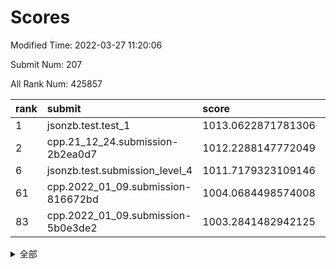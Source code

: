 # Scores

Modified Time: 2022-03-27 11:20:06

Submit Num: 207

All Rank Num: 425857

| rank |               submit               |       score        |       sigma        | pk_num |
| :--- | :--------------------------------- | :----------------- | :----------------- | :----- |
| 1    | jsonzb.test.test_1                 | 1013.0622871781306 | 0.8199753591542911 | 8225   |
| 2    | cpp.21_12_24.submission-2b2ea0d7   | 1012.2288147772049 | 0.765998410562694  | 8227   |
| 6    | jsonzb.test.submission_level_4     | 1011.7179323109146 | 0.8241002681880258 | 8228   |
| 61   | cpp.2022_01_09.submission-816672bd | 1004.0684498574008 | 0.7208946612421571 | 8234   |
| 83   | cpp.2022_01_09.submission-5b0e3de2 | 1003.2841482942125 | 0.7080743762245709 | 8229   |


<details>
<summary>全部</summary>

| rank |                 submit                 |       score        |       sigma        | pk_num |
| :--- | :------------------------------------- | :----------------- | :----------------- | :----- |
| 1    | jsonzb.test.test_1                     | 1013.0622871781306 | 0.8199753591542911 | 8225   |
| 2    | cpp.21_12_24.submission-2b2ea0d7       | 1012.2288147772049 | 0.765998410562694  | 8227   |
| 3    | gobigger.level_3.submission_level_3_2  | 1012.1270335523701 | 0.8072940411885613 | 8228   |
| 4    | gobigger.level_3.submission_level_3_30 | 1011.8572121174058 | 0.7816231845159165 | 8225   |
| 5    | gobigger.level_3.submission_level_3_32 | 1011.7197518245894 | 0.7763492246574673 | 8227   |
| 6    | jsonzb.test.submission_level_4         | 1011.7179323109146 | 0.8241002681880258 | 8228   |
| 7    | gobigger.level_3.submission_level_3_19 | 1011.5410716253028 | 0.7999485453315037 | 8228   |
| 8    | gobigger.level_3.submission_level_3_35 | 1011.4909858794397 | 0.7586830749860799 | 8229   |
| 9    | gobigger.level_3.submission_level_3_8  | 1011.4577392321482 | 0.7877017347587999 | 8227   |
| 10   | gobigger.level_3.submission_level_3_6  | 1011.4549371053772 | 0.7812774884175095 | 8230   |
| 11   | gobigger.level_3.submission_level_3_11 | 1011.0192177337651 | 0.7623726468204782 | 8230   |
| 12   | gobigger.level_3.submission_level_3_48 | 1011.0056747666954 | 0.7603217379408708 | 8228   |
| 13   | gobigger.level_3.submission_level_3_4  | 1010.9577665152472 | 0.7628503928639333 | 8228   |
| 14   | gobigger.level_3.submission_level_3_5  | 1010.9092914286764 | 0.7517685506340872 | 8231   |
| 15   | gobigger.level_3.submission_level_3_36 | 1010.7772830308235 | 0.7754401399238514 | 8232   |
| 16   | gobigger.level_3.submission_level_3_21 | 1010.6465682722952 | 0.763566184256587  | 8231   |
| 17   | gobigger.level_3.submission_level_3_39 | 1010.6261922472085 | 0.7586867940906    | 8226   |
| 18   | gobigger.level_3.submission_level_3_37 | 1010.5814223443241 | 0.7703796308845614 | 8229   |
| 19   | gobigger.level_3.submission_level_3_15 | 1010.5677097819678 | 0.7522310025604141 | 8228   |
| 20   | gobigger.level_3.submission_level_3_25 | 1010.5075445932587 | 0.7692136752585801 | 8224   |
| 21   | gobigger.level_3.submission_level_3_43 | 1010.4920375173479 | 0.7576959369905425 | 8229   |
| 22   | gobigger.level_3.submission_level_3_10 | 1010.3581895941508 | 0.7488380999890778 | 8231   |
| 23   | gobigger.level_3.submission_level_3_13 | 1010.2409929422371 | 0.7507016472046772 | 8229   |
| 24   | gobigger.level_3.submission_level_3_40 | 1010.2100147986619 | 0.7608255775780643 | 8231   |
| 25   | gobigger.level_3.submission_level_3_24 | 1010.1706986936457 | 0.7590703744213422 | 8230   |
| 26   | gobigger.level_3.submission_level_3_26 | 1010.1525626243349 | 0.7662485767733471 | 8232   |
| 27   | gobigger.level_3.submission_level_3_38 | 1010.0261173400213 | 0.7637669887463996 | 8230   |
| 28   | gobigger.level_3.submission_level_3_45 | 1009.9599581927114 | 0.7547397162487904 | 8231   |
| 29   | gobigger.level_3.submission_level_3_17 | 1009.9570365274353 | 0.7485455360634137 | 8232   |
| 30   | gobigger.level_3.submission_level_3_44 | 1009.9158694850955 | 0.7577695514738308 | 8230   |
| 31   | gobigger.level_3.submission_level_3_0  | 1009.91321329793   | 0.7520040459027192 | 8224   |
| 32   | gobigger.level_3.submission_level_3_3  | 1009.8736164069539 | 0.7589933094410672 | 8224   |
| 33   | gobigger.level_3.submission_level_3_42 | 1009.8359068014003 | 0.7479660374806718 | 8228   |
| 34   | gobigger.level_3.submission_level_3_18 | 1009.7600958196688 | 0.7410056704530956 | 8226   |
| 35   | gobigger.level_3.submission_level_3_9  | 1009.759269736657  | 0.7629409319013957 | 8231   |
| 36   | gobigger.level_3.submission_level_3_16 | 1009.7005061422568 | 0.7545653064725265 | 8233   |
| 37   | gobigger.level_3.submission_level_3_23 | 1009.6988543455176 | 0.7402018723272465 | 8234   |
| 38   | gobigger.level_3.submission_level_3_47 | 1009.6799013221223 | 0.7608094446531828 | 8232   |
| 39   | gobigger.level_3.submission_level_3_31 | 1009.6668077663962 | 0.787192108931926  | 8231   |
| 40   | gobigger.level_3.submission_level_3_7  | 1009.6276513392321 | 0.7422543194931552 | 8231   |
| 41   | gobigger.level_3.submission_level_3_33 | 1009.5394824577949 | 0.7540183964522655 | 8233   |
| 42   | gobigger.level_3.submission_level_3_41 | 1009.5347586622973 | 0.7506680592047782 | 8231   |
| 43   | gobigger.level_3.submission_level_3_46 | 1009.4137799857391 | 0.760887874474179  | 8231   |
| 44   | gobigger.level_3.submission_level_3_27 | 1009.4075932634239 | 0.7502819723489967 | 8230   |
| 45   | gobigger.level_3.submission_level_3_1  | 1009.3459904480138 | 0.7701162016683701 | 8225   |
| 46   | gobigger.level_3.submission_level_3_12 | 1009.2280725922177 | 0.74877657507222   | 8230   |
| 47   | gobigger.level_3.submission_level_3_22 | 1009.2092595549558 | 0.7530730838310532 | 8231   |
| 48   | gobigger.level_3.submission_level_3_49 | 1009.0540721619755 | 0.743505687394403  | 8230   |
| 49   | gobigger.level_3.submission_level_3_34 | 1008.7205213824857 | 0.739617936991282  | 8226   |
| 50   | gobigger.level_3.submission_level_3_28 | 1008.702256176493  | 0.7417439152049085 | 8230   |
| 51   | gobigger.level_3.submission_level_3_14 | 1008.600963709538  | 0.7484879943216173 | 8226   |
| 52   | gobigger.level_3.submission_level_3_29 | 1007.8306241897433 | 0.7262667965671    | 8229   |
| 53   | gobigger.level_3.submission_level_3_20 | 1007.653190499706  | 0.747881650713042  | 8229   |
| 54   | gobigger.level_1.submission_level_1_5  | 1004.8666843091685 | 0.725843667351102  | 8230   |
| 55   | gobigger.level_1.submission_level_1_1  | 1004.67141294861   | 0.7286538177258756 | 8223   |
| 56   | gobigger.level_1.submission_level_1_23 | 1004.64120062391   | 0.713892535118644  | 8233   |
| 57   | gobigger.level_1.submission_level_1_19 | 1004.4906323358736 | 0.7158415656409466 | 8223   |
| 58   | gobigger.level_1.submission_level_1_8  | 1004.1441437505906 | 0.7124379468017793 | 8229   |
| 59   | gobigger.level_1.submission_level_1_46 | 1004.0966231491693 | 0.7270856814943154 | 8227   |
| 60   | gobigger.level_1.submission_level_1_6  | 1004.0703969633055 | 0.71746048927774   | 8233   |
| 61   | cpp.2022_01_09.submission-816672bd     | 1004.0684498574008 | 0.7208946612421571 | 8234   |
| 62   | gobigger.level_1.submission_level_1_44 | 1003.986505953714  | 0.7188921655719885 | 8228   |
| 63   | gobigger.level_1.submission_level_1_3  | 1003.9327876084952 | 0.7247004259705699 | 8226   |
| 64   | gobigger.level_1.submission_level_1_9  | 1003.9106604993212 | 0.7224671246432317 | 8229   |
| 65   | gobigger.level_1.submission_level_1_49 | 1003.8455312789035 | 0.7323953171366038 | 8230   |
| 66   | gobigger.level_1.submission_level_1_21 | 1003.8125865245925 | 0.7234560364046518 | 8230   |
| 67   | gobigger.level_1.submission_level_1_2  | 1003.7981564591388 | 0.7162409680102271 | 8229   |
| 68   | gobigger.level_1.submission_level_1_47 | 1003.7680968318575 | 0.7222719535243879 | 8232   |
| 69   | gobigger.level_1.submission_level_1_33 | 1003.6497358448183 | 0.720456240071559  | 8232   |
| 70   | gobigger.level_1.submission_level_1_27 | 1003.6222098170404 | 0.7023318861142642 | 8234   |
| 71   | gobigger.level_1.submission_level_1_41 | 1003.5986645778287 | 0.7147145946798572 | 8231   |
| 72   | gobigger.level_1.submission_level_1_25 | 1003.57476712291   | 0.7260425092128819 | 8229   |
| 73   | gobigger.level_1.submission_level_1_37 | 1003.5747076550446 | 0.7034283727616217 | 8235   |
| 74   | gobigger.level_1.submission_level_1_35 | 1003.5618892177728 | 0.7156354164271179 | 8226   |
| 75   | gobigger.level_1.submission_level_1_4  | 1003.5420742590688 | 0.7199743607505996 | 8231   |
| 76   | gobigger.level_1.submission_level_1_24 | 1003.4979573081631 | 0.7112777815061376 | 8226   |
| 77   | gobigger.level_1.submission_level_1_18 | 1003.4475913570037 | 0.7153856999878315 | 8226   |
| 78   | gobigger.level_1.submission_level_1_45 | 1003.4340146067055 | 0.7187001376618779 | 8230   |
| 79   | gobigger.level_1.submission_level_1_13 | 1003.3989967833738 | 0.724206850824127  | 8229   |
| 80   | gobigger.level_1.submission_level_1_48 | 1003.3643514219401 | 0.7142475452388442 | 8230   |
| 81   | gobigger.level_1.submission_level_1_22 | 1003.356764249707  | 0.7198638896951844 | 8231   |
| 82   | gobigger.level_1.submission_level_1_36 | 1003.3551320087388 | 0.7170844442469204 | 8236   |
| 83   | cpp.2022_01_09.submission-5b0e3de2     | 1003.2841482942125 | 0.7080743762245709 | 8229   |
| 84   | gobigger.level_1.submission_level_1_34 | 1003.2785821976971 | 0.7238866670070533 | 8234   |
| 85   | gobigger.level_1.submission_level_1_15 | 1003.265876290989  | 0.7326911159902015 | 8223   |
| 86   | gobigger.level_1.submission_level_1_43 | 1003.0723829653394 | 0.711428640993978  | 8230   |
| 87   | gobigger.level_1.submission_level_1_29 | 1003.0722531193583 | 0.7069711815518152 | 8233   |
| 88   | gobigger.level_1.submission_level_1_28 | 1002.9648400359401 | 0.7179810906943045 | 8230   |
| 89   | gobigger.level_1.submission_level_1_31 | 1002.9050895964409 | 0.7137096062169767 | 8231   |
| 90   | gobigger.level_1.submission_level_1_7  | 1002.8287783875365 | 0.7095155748557823 | 8231   |
| 91   | gobigger.level_1.submission_level_1_11 | 1002.8203124930285 | 0.71632732973791   | 8229   |
| 92   | gobigger.level_1.submission_level_1_32 | 1002.6627691594028 | 0.7215729092797857 | 8227   |
| 93   | gobigger.level_1.submission_level_1_40 | 1002.6602206609907 | 0.7108916053901072 | 8230   |
| 94   | gobigger.level_1.submission_level_1_20 | 1002.4483349990597 | 0.7172751109414357 | 8232   |
| 95   | gobigger.level_1.submission_level_1_30 | 1002.4055076665398 | 0.7124667620620344 | 8229   |
| 96   | gobigger.level_1.submission_level_1_14 | 1002.4049314143962 | 0.7173889764413723 | 8224   |
| 97   | gobigger.level_1.submission_level_1_10 | 1002.3538450813315 | 0.7118552506987701 | 8230   |
| 98   | gobigger.level_1.submission_level_1_38 | 1002.3509666677369 | 0.7046270375321895 | 8226   |
| 99   | gobigger.level_1.submission_level_1_26 | 1002.2118554619419 | 0.7190776098667108 | 8227   |
| 100  | gobigger.level_1.submission_level_1_42 | 1002.1040592018551 | 0.7190554857103346 | 8226   |
| 101  | gobigger.level_1.submission_level_1_17 | 1001.9399050763656 | 0.7122986666926013 | 8230   |
| 102  | gobigger.level_1.submission_level_1_0  | 1001.8197620925589 | 0.7124233169800483 | 8228   |
| 103  | gobigger.level_1.submission_level_1_12 | 1001.8018058933658 | 0.708178968222702  | 8230   |
| 104  | gobigger.level_1.submission_level_1_39 | 1001.6637022150937 | 0.7049789486930128 | 8227   |
| 105  | gobigger.level_1.submission_level_1_16 | 1001.6012491295527 | 0.7193024560875378 | 8230   |
| 106  | gobigger.random.submission_random_48   | 997.6700025832533  | 0.7017367119199412 | 8225   |
| 107  | gobigger.random.submission_random_35   | 997.3234023545382  | 0.7026701455596882 | 8233   |
| 108  | gobigger.random.submission_random_30   | 997.2379837664993  | 0.6993766955566567 | 8228   |
| 109  | gobigger.random.submission_random_16   | 997.2153978289656  | 0.7091497898141975 | 8234   |
| 110  | gobigger.random.submission_random_44   | 997.2107245698286  | 0.705806283659652  | 8229   |
| 111  | gobigger.random.submission_random_40   | 997.1915871269367  | 0.7052022402844638 | 8227   |
| 112  | gobigger.random.submission_random_36   | 997.0166006163076  | 0.709617867179788  | 8229   |
| 113  | gobigger.random.submission_random_13   | 996.934263119185   | 0.706833120572656  | 8226   |
| 114  | gobigger.random.submission_random_17   | 996.8115369954556  | 0.7146996009932476 | 8230   |
| 115  | gobigger.random.submission_random_38   | 996.8093975858956  | 0.7128056426308078 | 8230   |
| 116  | gobigger.random.submission_random_24   | 996.7465503128368  | 0.7041382232454174 | 8226   |
| 117  | gobigger.random.submission_random_11   | 996.5438803272409  | 0.7096248331300063 | 8230   |
| 118  | gobigger.random.submission_random_10   | 996.4694079195516  | 0.7029526478156821 | 8228   |
| 119  | gobigger.random.submission_random_15   | 996.4345871301151  | 0.7108902499195584 | 8232   |
| 120  | gobigger.random.submission_random_49   | 996.4200940128355  | 0.6945168041687952 | 8234   |
| 121  | gobigger.random.submission_random_45   | 996.375763312635   | 0.7118149157695399 | 8223   |
| 122  | gobigger.random.submission_random_9    | 996.3477495472907  | 0.7147441385841901 | 8228   |
| 123  | gobigger.random.submission_random_29   | 996.3418349997709  | 0.7073702548653343 | 8226   |
| 124  | gobigger.random.submission_random_19   | 996.2808878898821  | 0.721538184311156  | 8230   |
| 125  | gobigger.random.submission_random_18   | 996.2611478860172  | 0.7204364445408035 | 8233   |
| 126  | gobigger.random.submission_random_43   | 996.2515069130246  | 0.713116849714409  | 8227   |
| 127  | gobigger.random.submission_random_26   | 996.250272888697   | 0.7087059183540811 | 8232   |
| 128  | gobigger.random.submission_random_2    | 996.1428307535257  | 0.7082368724147319 | 8229   |
| 129  | gobigger.random.submission_random_8    | 996.1203109681987  | 0.693346905005755  | 8228   |
| 130  | gobigger.random.submission_random_33   | 996.1059849598673  | 0.7052804568572222 | 8230   |
| 131  | gobigger.random.submission_random_32   | 996.0748156285714  | 0.7140825650903293 | 8232   |
| 132  | gobigger.random.submission_random_6    | 996.0156680392909  | 0.715813305488879  | 8231   |
| 133  | gobigger.random.submission_random_21   | 995.9685587140907  | 0.7040585561623959 | 8226   |
| 134  | gobigger.random.submission_random_5    | 995.890446279798   | 0.7299283566009775 | 8230   |
| 135  | gobigger.random.submission_random_12   | 995.8501475440088  | 0.7041124398736595 | 8224   |
| 136  | gobigger.random.submission_random_47   | 995.8460667967179  | 0.6959767755933403 | 8228   |
| 137  | gobigger.random.submission_random_42   | 995.8255793329814  | 0.6982444815012553 | 8221   |
| 138  | gobigger.random.submission_random_22   | 995.7927636427943  | 0.7200168777385944 | 8234   |
| 139  | gobigger.random.submission_random_20   | 995.770193467466   | 0.7091649334753072 | 8227   |
| 140  | gobigger.random.submission_random_41   | 995.7678418445079  | 0.7089361462298751 | 8231   |
| 141  | gobigger.random.submission_random_7    | 995.7238030073031  | 0.718509819691561  | 8226   |
| 142  | gobigger.random.submission_random_27   | 995.6373203801425  | 0.7011947443542297 | 8230   |
| 143  | gobigger.random.submission_random_23   | 995.4982293556651  | 0.6945215909217256 | 8230   |
| 144  | gobigger.random.submission_random_34   | 995.4431240773902  | 0.72409484003488   | 8223   |
| 145  | gobigger.random.submission_random_31   | 995.4297814311041  | 0.6979774630778466 | 8230   |
| 146  | gobigger.random.submission_random_28   | 995.3562842365681  | 0.7257761415740694 | 8231   |
| 147  | gobigger.random.submission_random_37   | 995.2526463332267  | 0.7214007736435335 | 8238   |
| 148  | gobigger.random.submission_random_14   | 995.2391478020661  | 0.7276130592381101 | 8231   |
| 149  | gobigger.random.submission_random_25   | 995.2072941808411  | 0.7261698286989147 | 8232   |
| 150  | gobigger.random.submission_random_0    | 995.0372718989993  | 0.7266985550495932 | 8229   |
| 151  | gobigger.random.submission_random_39   | 994.9772741416804  | 0.722810376735132  | 8227   |
| 152  | gobigger.random.submission_random_3    | 994.9491548314551  | 0.7389461420600486 | 8219   |
| 153  | gobigger.random.submission_random_46   | 994.9379558216069  | 0.7089743560097612 | 8227   |
| 154  | gobigger.random.submission_random_1    | 994.7978117336005  | 0.7122836658232963 | 8230   |
| 155  | gobigger.random.submission_random_4    | 994.2514724599898  | 0.7340762006432789 | 8233   |
| 156  | gobigger.level_2.submission_level_2_41 | 994.2182741320222  | 0.7265139265757143 | 8229   |
| 157  | gobigger.level_2.submission_level_2_32 | 993.7410637753932  | 0.7272823136066651 | 8226   |
| 158  | gobigger.level_2.submission_level_2_27 | 993.4191931320859  | 0.7467506848004454 | 8220   |
| 159  | gobigger.level_2.submission_level_2_12 | 993.3240447784226  | 0.7402668166185165 | 8229   |
| 160  | gobigger.level_2.submission_level_2_23 | 993.2969773423016  | 0.7183909443530847 | 8232   |
| 161  | gobigger.level_2.submission_level_2_20 | 993.2966158514274  | 0.7367650643138761 | 8231   |
| 162  | gobigger.level_2.submission_level_2_29 | 993.2787692980638  | 0.7325275748397017 | 8228   |
| 163  | gobigger.level_2.submission_level_2_43 | 993.2074180966221  | 0.724197865362563  | 8227   |
| 164  | gobigger.level_2.submission_level_2_19 | 992.9983633764724  | 0.7230889227400102 | 8228   |
| 165  | gobigger.level_2.submission_level_2_5  | 992.9650747092085  | 0.7357439488748023 | 8227   |
| 166  | gobigger.level_2.submission_level_2_17 | 992.941210919236   | 0.7416789111637119 | 8225   |
| 167  | gobigger.level_2.submission_level_2_38 | 992.896450372791   | 0.7481982019596951 | 8228   |
| 168  | gobigger.level_2.submission_level_2_16 | 992.8875328443253  | 0.7228269256042188 | 8234   |
| 169  | gobigger.level_2.submission_level_2_44 | 992.8632269726659  | 0.7257172746273435 | 8233   |
| 170  | gobigger.level_2.submission_level_2_47 | 992.5913539558085  | 0.7386712218492439 | 8236   |
| 171  | gobigger.level_2.submission_level_2_7  | 992.4616729192072  | 0.7409546458390474 | 8229   |
| 172  | gobigger.level_2.submission_level_2_13 | 992.4464060872419  | 0.744416074369656  | 8232   |
| 173  | gobigger.level_2.submission_level_2_6  | 992.3888994142725  | 0.7364339791112193 | 8226   |
| 174  | gobigger.level_2.submission_level_2_31 | 992.2691404384083  | 0.7365242228634943 | 8230   |
| 175  | gobigger.level_2.submission_level_2_33 | 992.1324243267553  | 0.7358168658930575 | 8231   |
| 176  | gobigger.level_2.submission_level_2_49 | 992.1301771407251  | 0.7532570413502361 | 8230   |
| 177  | gobigger.level_2.submission_level_2_11 | 992.0755253267146  | 0.7509919226687052 | 8230   |
| 178  | gobigger.level_2.submission_level_2_18 | 992.072229336029   | 0.7462289704516463 | 8224   |
| 179  | gobigger.level_2.submission_level_2_4  | 992.0670039544596  | 0.7591068617766966 | 8230   |
| 180  | gobigger.level_2.submission_level_2_37 | 992.0572108912625  | 0.7616163238610295 | 8227   |
| 181  | gobigger.level_2.submission_level_2_30 | 992.0473168720799  | 0.7357599583326918 | 8230   |
| 182  | gobigger.level_2.submission_level_2_15 | 991.9607398670163  | 0.7207510484969752 | 8234   |
| 183  | gobigger.level_2.submission_level_2_35 | 991.8605687732318  | 0.7484786108017004 | 8226   |
| 184  | gobigger.level_2.submission_level_2_26 | 991.8355640488193  | 0.7655358086407807 | 8234   |
| 185  | gobigger.level_2.submission_level_2_24 | 991.8244130077222  | 0.7445026562330125 | 8233   |
| 186  | gobigger.level_2.submission_level_2_2  | 991.8188731301511  | 0.7491191249563759 | 8225   |
| 187  | gobigger.level_2.submission_level_2_42 | 991.7881080903248  | 0.7414702018397417 | 8228   |
| 188  | gobigger.level_2.submission_level_2_25 | 991.7363805872402  | 0.7725788580520027 | 8233   |
| 189  | gobigger.level_2.submission_level_2_9  | 991.714148295457   | 0.7566599530722968 | 8229   |
| 190  | gobigger.level_2.submission_level_2_48 | 991.7066616477802  | 0.753101171219227  | 8231   |
| 191  | gobigger.level_2.submission_level_2_22 | 991.7057645202825  | 0.732717831925733  | 8229   |
| 192  | gobigger.level_2.submission_level_2_1  | 991.6496975426544  | 0.7479995504132093 | 8226   |
| 193  | gobigger.level_2.submission_level_2_46 | 991.6344244873135  | 0.7610178862171747 | 8229   |
| 194  | gobigger.level_2.submission_level_2_28 | 991.5392700979776  | 0.758580168719812  | 8228   |
| 195  | gobigger.level_2.submission_level_2_40 | 991.5020454422796  | 0.745059525322661  | 8230   |
| 196  | gobigger.level_2.submission_level_2_8  | 991.4669836269311  | 0.754979224110523  | 8229   |
| 197  | gobigger.level_2.submission_level_2_45 | 991.43114149153    | 0.7450307890132388 | 8228   |
| 198  | gobigger.level_2.submission_level_2_10 | 991.4178101198386  | 0.7289528541384136 | 8229   |
| 199  | gobigger.level_2.submission_level_2_0  | 991.3143592105993  | 0.7337826070594045 | 8228   |
| 200  | gobigger.level_2.submission_level_2_21 | 991.1654128503941  | 0.7891071004907805 | 8231   |
| 201  | gobigger.level_2.submission_level_2_36 | 991.0658750815143  | 0.7680819955187552 | 8230   |
| 202  | gobigger.level_2.submission_level_2_34 | 990.6988785971812  | 0.7614224348920712 | 8230   |
| 203  | gobigger.level_2.submission_level_2_39 | 990.5492774992989  | 0.756805518694656  | 8227   |
| 204  | gobigger.level_2.submission_level_2_3  | 990.482629475765   | 0.738326016464673  | 8225   |
| 205  | gobigger.level_2.submission_level_2_14 | 990.3492267616347  | 0.7464693156205962 | 8229   |
| 206  | gobigger.none.submission_none_0        | 977.0010846345631  | 1.3442546554218577 | 8232   |
| 207  | gobigger.none.submission_none_1        | 976.3284026664052  | 1.4897355508181058 | 8230   |

</details>
